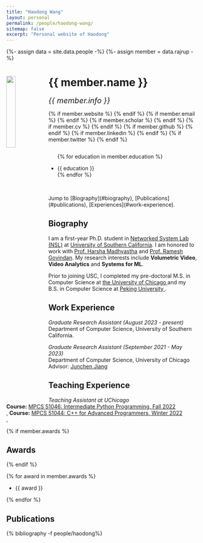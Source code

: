```yaml
---
title: "Haodong Wang"
layout: personal
permalink: /people/haodong-wang/
sitemap: false
excerpt: "Personal website of Haodong"
---
```

{%- assign data = site.data.people -%}
{%- assign member = data.rajrup -%}

<div class="row">
  <img src="{{ site.url }}{{ site.baseurl }}/images/teampic/{{ member.photo }}" class="img-responsive" width="22%" style="float: left" />
  <h1>{{ member.name }}</h1>
  <i style="font-size:20px">{{ member.info }}</i><br>

  {% if member.website %}<a href="{{ member.website }}" target="_blank"><i class="fa fa-home fa-3x"></i></a> {% endif %}
  {% if member.email %}<a href="mailto:{{ member.email }}" target="_blank"><i class="fa fa-envelope-square fa-3x"></i></a> {% endif %}
  {% if member.scholar %} <a href="{{ member.scholar }}" target="_blank"><i class="ai ai-google-scholar-square ai-3x"></i></a> {% endif %}
  {% if member.cv %} <a href="{{ site.url }}{{ site.baseurl }}/files/{{ member.cv }}" target="_blank"><i class="ai ai-cv-square ai-3x"></i></a> {% endif %}
  {% if member.github %} <a href="{{ member.github }}" target="_blank"><i class="fa fa-github-square fa-3x"></i></a> {% endif %}
  {% if member.linkedin %} <a href="{{ member.linkedin }}" target="_blank"><i class="fa fa-linkedin-square fa-3x"></i></a> {% endif %}
  {% if member.twitter %} <a href="{{ member.twitter }}" target="_blank"><i class="fa fa-twitter-square fa-3x"></i></a> {% endif %}
  <!-- {% if member.researchgate %} <a href="{{ member.researchgate }}" target="_blank"><i class="ai ai-researchgate-square ai-3x"></i></a> {% endif %} -->
  <ul style="overflow: hidden">

  {% for education in member.education %}
	<li> {{ education }} </li>
  {% endfor %}

  </ul>
  <br/>
  Jump to [Biography](#biography), [Publications](#publications), [Experiences](#work-experience).
</div>

## Biography

<p>I am a first-year Ph.D. student in <a href="http://nsl.cs.usc.edu/">Networked System Lab (NSL)</a> at <a href="http://www.usc.edu">University of Southern California</a>. I am honored to work with <a href="https://www.harsha.usc.edu/">Prof. Harsha Madhyastha</a> and <a href="https://govindan.usc.edu/">Prof. Ramesh Govindan</a>. My research interests include <b>Volumetric Video</b>, <b>Video Analytics</b> and <b>Systems for ML</b>.</p>
<p>Prior to joining USC, I completed my pre-doctoral M.S. in Computer Science at <a href="https://cs.uchicago.edu/"> the University of Chicago </a> and my B.S. in Computer Science at <a href="https://sai.pku.edu.cn/znxyenglish/index.htm"> Peking University </a>.

## Work Experience

<p>
<em>Graduate Research Assistant (August 2023 - present)</em><br>
Department of Computer Science, University of Southern California.<br>
</p>

<p>
<em>Graduate Research Assistant (September 2021 - May 2023)</em><br>
Department of Computer Science, University of Chicago <br>
Advisor: <a title="Krishna's Website" href="https://people.cs.uchicago.edu/~junchenj/">Junchen Jiang</a><br>
</p>

## Teaching Experience

<p>
<em>Teaching Assistant at UChicago</em><br>
<b>Course:</b> <a href="https://mpcs-courses.cs.uchicago.edu/2022-23/autumn/courses/mpcs-51046-1">MPCS 51046: Intermediate Python Programming, Fall 2022</a><br>,
<b>Course:</b> <a href="https://mpcs-courses.cs.uchicago.edu/2022-23/winter/courses/mpcs-51044-1">MPCS 51044: C++ for Advanced Programmers, Winter 2022</a><br>,
</p>

{% if member.awards %}
## Awards
{% endif %}

{% for award in member.awards %}
<ul style="overflow: hidden">
<li> {{ award }} </li>
</ul>
{% endfor %}

## Publications

<div class="publications">

{% bibliography -f people/haodong%}

</div>
